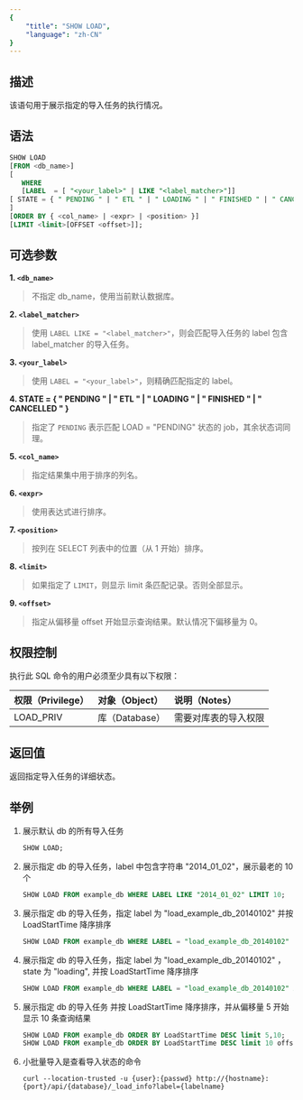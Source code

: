 ```yaml
---
{
    "title": "SHOW LOAD",
    "language": "zh-CN"
}
---
```


<!--
Licensed to the Apache Software Foundation (ASF) under one
or more contributor license agreements.  See the NOTICE file
distributed with this work for additional information
regarding copyright ownership.  The ASF licenses this file
to you under the Apache License, Version 2.0 (the
"License"); you may not use this file except in compliance
with the License.  You may obtain a copy of the License at

  http://www.apache.org/licenses/LICENSE-2.0

Unless required by applicable law or agreed to in writing,
software distributed under the License is distributed on an
"AS IS" BASIS, WITHOUT WARRANTIES OR CONDITIONS OF ANY
KIND, either express or implied.  See the License for the
specific language governing permissions and limitations
under the License.
-->

## 描述

该语句用于展示指定的导入任务的执行情况。

## 语法

```sql
SHOW LOAD
[FROM <db_name>]
[
   WHERE
   [LABEL  = [ "<your_label>" | LIKE "<label_matcher>"]]
[ STATE = { " PENDING " | " ETL " | " LOADING " | " FINISHED " | " CANCELLED " } ]
]
[ORDER BY { <col_name> | <expr> | <position> }]
[LIMIT <limit>[OFFSET <offset>]];
```

## 可选参数

**1. `<db_name>`**

> 不指定 db_name，使用当前默认数据库。

**2. `<label_matcher>`**

> 使用 `LABEL LIKE = "<label_matcher>"`，则会匹配导入任务的 label 包含 label_matcher 的导入任务。

**3. `<your_label>`**

> 使用 `LABEL = "<your_label>"`，则精确匹配指定的 label。

**4. STATE = { " PENDING " | " ETL " | " LOADING " | " FINISHED " | " CANCELLED " }**

> 指定了 `PENDING` 表示匹配 LOAD = "PENDING" 状态的 job，其余状态词同理。

**5. `<col_name>`**

> 指定结果集中用于排序的列名。

**6. `<expr>`**

> 使用表达式进行排序。

**7. `<position>`**

> 按列在 SELECT 列表中的位置（从 1 开始）排序。

**8. `<limit>`**

> 如果指定了 `LIMIT`，则显示 limit 条匹配记录。否则全部显示。

**9. `<offset>`**

> 指定从偏移量 offset 开始显示查询结果。默认情况下偏移量为 0。

## 权限控制

执行此 SQL 命令的用户必须至少具有以下权限：

| 权限（Privilege） | 对象（Object） | 说明（Notes）                 |
| :---------------- | :------------- | :---------------------------- |
| LOAD_PRIV        | 库（Database）    | 需要对库表的导入权限 |

## 返回值

返回指定导入任务的详细状态。

## 举例

1. 展示默认 db 的所有导入任务
    
    ```sql
    SHOW LOAD;
    ```

2. 展示指定 db 的导入任务，label 中包含字符串 "2014_01_02"，展示最老的 10 个
    
    ```sql
    SHOW LOAD FROM example_db WHERE LABEL LIKE "2014_01_02" LIMIT 10;
    ```

3. 展示指定 db 的导入任务，指定 label 为 "load_example_db_20140102" 并按 LoadStartTime 降序排序
    
    ```sql
    SHOW LOAD FROM example_db WHERE LABEL = "load_example_db_20140102" ORDER BY LoadStartTime DESC;
    ```

4. 展示指定 db 的导入任务，指定 label 为 "load_example_db_20140102" ，state 为 "loading", 并按 LoadStartTime 降序排序
    
    ```sql
    SHOW LOAD FROM example_db WHERE LABEL = "load_example_db_20140102" AND STATE = "loading" ORDER BY LoadStartTime DESC;
    ```

5. 展示指定 db 的导入任务 并按 LoadStartTime 降序排序，并从偏移量 5 开始显示 10 条查询结果
    
    ```sql
    SHOW LOAD FROM example_db ORDER BY LoadStartTime DESC limit 5,10;
    SHOW LOAD FROM example_db ORDER BY LoadStartTime DESC limit 10 offset 5;
    ```
    
6. 小批量导入是查看导入状态的命令
    
    ```text
    curl --location-trusted -u {user}:{passwd} http://{hostname}:{port}/api/{database}/_load_info?label={labelname}
    ```
